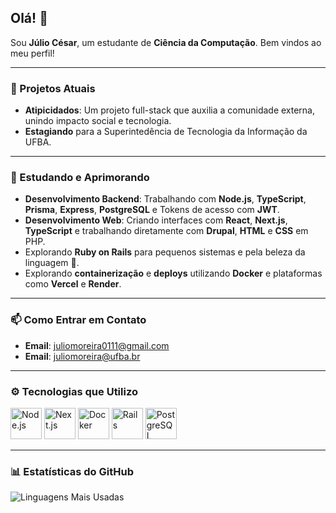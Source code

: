 ## Olá! 👋

Sou **Júlio César**, um estudante de **Ciência da Computação**. Bem vindos ao meu perfil!

---

### 🔭 Projetos Atuais
- **Atipicidados**: Um projeto full-stack que auxilia a comunidade externa, unindo impacto social e tecnologia.
- **Estagiando** para a Superintedência de Tecnologia da Informação da UFBA. 

---

### 🌱 Estudando e Aprimorando
- **Desenvolvimento Backend**: Trabalhando com **Node.js**, **TypeScript**, **Prisma**, **Express**, **PostgreSQL** e Tokens de acesso com **JWT**.
- **Desenvolvimento Web**: Criando interfaces com **React**, **Next.js**, **TypeScript** e trabalhando diretamente com **Drupal**, **HTML** e **CSS** em PHP.
- Explorando **Ruby on Rails** para pequenos sistemas e pela beleza da linguagem 🤗. 
- Explorando **containerização** e **deploys** utilizando **Docker** e plataformas como **Vercel** e **Render**.









---

### 📫 Como Entrar em Contato
- **Email**: [juliomoreira0111@gmail.com](mailto:juliomoreira0111@gmail.com)
- **Email**: [juliomoreira@ufba.br](mailto:juliomoreira@ufba.br)


---

### ⚙️ Tecnologias que Utilizo
<p align="start">
  <img src="https://cdn.jsdelivr.net/gh/devicons/devicon@latest/icons/nodejs/nodejs-original-wordmark.svg" title="Node.js" width="50" height="50" />
  <img src="https://cdn.jsdelivr.net/gh/devicons/devicon/icons/nextjs/nextjs-original.svg" title="Next.js" width="50" height="50" />
  <img src="https://cdn.jsdelivr.net/gh/devicons/devicon@latest/icons/docker/docker-original-wordmark.svg" title="Docker" width="50" height="50" />
  <img src="https://cdn.jsdelivr.net/gh/devicons/devicon@latest/icons/rails/rails-plain-wordmark.svg" title="Rails" width="50" height="50"  />
  <img src="https://cdn.jsdelivr.net/gh/devicons/devicon@latest/icons/postgresql/postgresql-original-wordmark.svg" title="PostgreSQL" width="50" height="50"  />



</p>


---

### 📊 Estatísticas do GitHub

![Linguagens Mais Usadas](https://github-readme-stats.vercel.app/api/top-langs/?username=jcmoreiraa&layout=compact&theme=merko&hide_border=true)



